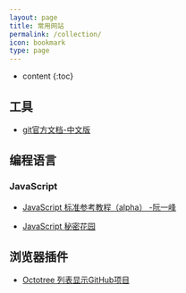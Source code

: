 ```yaml
---
layout: page
title: 常用网站
permalink: /collection/
icon: bookmark
type: page
---
```


* content
{:toc}

## 工具

* [git官方文档-中文版](https://git-scm.com/book/zh/v2)



## 编程语言

### JavaScript

* [JavaScript 标准参考教程（alpha） -阮一峰](http://javascript.ruanyifeng.com/)


* [JavaScript 秘密花园](http://bonsaiden.github.io/JavaScript-Garden/zh/)

## 浏览器插件
- [Octotree 列表显示GitHub项目](https://chrome.google.com/webstore/detail/octotree/bkhaagjahfmjljalopjnoealnfndnagc)




